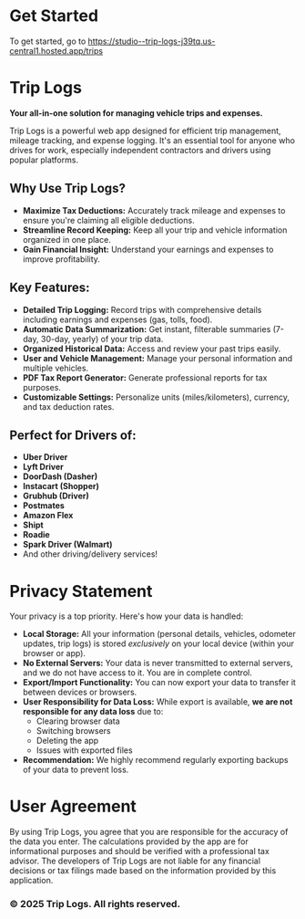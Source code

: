 # Get Started

To get started, go to https://studio--trip-logs-j39tq.us-central1.hosted.app/trips

# Trip Logs

**Your all-in-one solution for managing vehicle trips and expenses.**

Trip Logs is a powerful web app designed for efficient trip management, mileage tracking, and expense logging. It's an essential tool for anyone who drives for work, especially independent contractors and drivers using popular platforms.

## Why Use Trip Logs?

*   **Maximize Tax Deductions:** Accurately track mileage and expenses to ensure you're claiming all eligible deductions.
*   **Streamline Record Keeping:** Keep all your trip and vehicle information organized in one place.
*   **Gain Financial Insight:** Understand your earnings and expenses to improve profitability.

## Key Features:

*   **Detailed Trip Logging:** Record trips with comprehensive details including earnings and expenses (gas, tolls, food).
*   **Automatic Data Summarization:** Get instant, filterable summaries (7-day, 30-day, yearly) of your trip data.
*   **Organized Historical Data:** Access and review your past trips easily.
*   **User and Vehicle Management:** Manage your personal information and multiple vehicles.
*   **PDF Tax Report Generator:** Generate professional reports for tax purposes.
*   **Customizable Settings:** Personalize units (miles/kilometers), currency, and tax deduction rates.

## Perfect for Drivers of:

*   **Uber Driver**
*   **Lyft Driver**
*   **DoorDash (Dasher)**
*   **Instacart (Shopper)**
*   **Grubhub (Driver)**
*   **Postmates**
*   **Amazon Flex**
*   **Shipt**
*   **Roadie**
*   **Spark Driver (Walmart)**
*   And other driving/delivery services!

# Privacy Statement
Your privacy is a top priority. Here's how your data is handled:

*   **Local Storage:** All your information (personal details, vehicles, odometer updates, trip logs) is stored *exclusively* on your local device (within your browser or app).
*   **No External Servers:** Your data is never transmitted to external servers, and we do not have access to it. You are in complete control.
*   **Export/Import Functionality:** You can now export your data to transfer it between devices or browsers.
*   **User Responsibility for Data Loss:** While export is available, **we are not responsible for any data loss** due to:
    *   Clearing browser data
    *   Switching browsers
    *   Deleting the app
    *   Issues with exported files
*   **Recommendation:** We highly recommend regularly exporting backups of your data to prevent loss.

# User Agreement

By using Trip Logs, you agree that you are responsible for the accuracy of the data you enter. The calculations provided by the app are for informational purposes and should be verified with a professional tax advisor. The developers of Trip Logs are not liable for any financial decisions or tax filings made based on the information provided by this application.

### © 2025 Trip Logs. All rights reserved.
